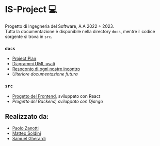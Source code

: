 # IS-Project 💻
Progetto di Ingegneria del Software, A.A 2022 ÷ 2023.</br>
Tutta la documentazione è disponibile nella directory `docs`, mentre il codice sorgente si trova in `src`.

### `docs`
- [Project Plan](https://github.com/zanottipaolo/IS-Project/blob/main/docs/project-plan.md)
- [Diagrammi UML usati](https://github.com/zanottipaolo/IS-Project/tree/main/docs/modelling)
- [Resoconto di ogni nostro incontro](https://github.com/zanottipaolo/IS-Project/tree/main/docs/decision-making)
- _Ulteriore documentazione futura_

### `src`
- [Progetto del Frontend](https://github.com/zanottipaolo/IS-Project/tree/main/src/frontend), sviluppato con React
- _Progetto del Backend, sviluppato con Django_

## Realizzato da:
- [Paolo Zanotti](https://github.com/zanottipaolo)
- [Matteo Soldini](https://github.com/MatteoSoldini)
- [Samuel Gherardi](https://github.com/SamuelGherardi)
